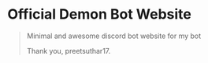 # Official Demon Bot Website
> Minimal and awesome discord bot website for my bot
> 
> Thank you, preetsuthar17.
